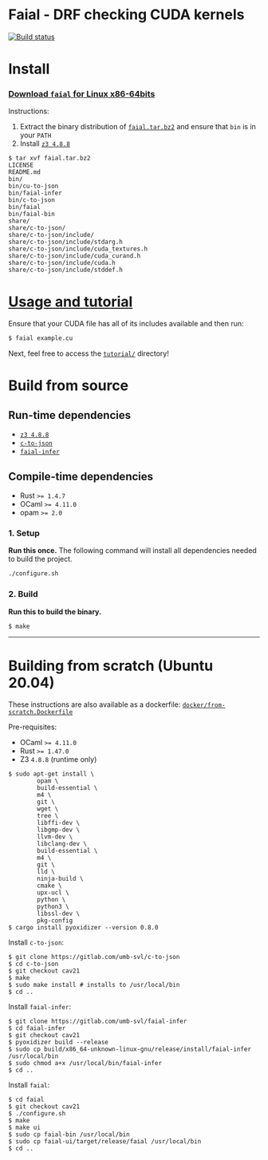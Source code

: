 # Faial - DRF checking CUDA kernels

[![Build status](https://ci.appveyor.com/api/projects/status/n2uv6o1mpl18w5ir?svg=true)](https://ci.appveyor.com/project/cogumbreiro/faial)

# Install

### [Download `faial` for Linux x86-64bits](https://gitlab.com/umb-svl/faial/-/jobs/artifacts/master/raw/bundle/faial.tar.bz2?job=bundle)

<!--
### [Download `faial` for Windows x86-64bits](https://ci.appveyor.com/api/projects/cogumbreiro/faial/artifacts/faial-win64.zip)
-->

Instructions:
1. Extract the binary distribution of [`faial.tar.bz2`](https://gitlab.com/umb-svl/faial/-/jobs/artifacts/master/raw/bundle/faial.tar.bz2?job=bundle) and ensure that `bin` is in your `PATH`
2. Install [`z3 4.8.8`](https://github.com/Z3Prover/z3/releases/tag/z3-4.8.8)


```
$ tar xvf faial.tar.bz2 
LICENSE
README.md
bin/
bin/cu-to-json
bin/faial-infer
bin/c-to-json
bin/faial
bin/faial-bin
share/
share/c-to-json/
share/c-to-json/include/
share/c-to-json/include/stdarg.h
share/c-to-json/include/cuda_textures.h
share/c-to-json/include/cuda_curand.h
share/c-to-json/include/cuda.h
share/c-to-json/include/stddef.h
```


# [Usage and tutorial](tutorial/README.md)

Ensure that your CUDA file has all of its includes available and then run:

```bash
$ faial example.cu
```

Next, feel free to access the [`tutorial/`](tutorial/) directory!

# Build from source

## Run-time dependencies

* [`z3 4.8.8`](https://github.com/Z3Prover/z3/releases/tag/z3-4.8.8)
* [`c-to-json`](https://gitlab.com/umb-svl/c-to-json)
* [`faial-infer`](https://gitlab.com/umb-svl/faial-infer/)

## Compile-time dependencies

* Rust `>= 1.4.7`
* OCaml `>= 4.11.0`
* opam `>= 2.0`


### 1. Setup

**Run this once.** The following command will install all dependencies needed to build the project.

```bash
./configure.sh
```

### 2. Build

**Run this to build the binary.**

```bash
$ make
```

---

# Building from scratch (Ubuntu 20.04)

These instructions are also available as a dockerfile: [`docker/from-scratch.Dockerfile`](docker/from-scratch.Dockerfile)

Pre-requisites:
* OCaml `>= 4.11.0`
* Rust `>= 1.47.0`
* Z3 `4.8.8` (runtime only)

```
$ sudo apt-get install \
        opam \
        build-essential \
        m4 \
        git \
        wget \
        tree \
        libffi-dev \
        libgmp-dev \
        llvm-dev \
        libclang-dev \
        build-essential \
        m4 \
        git \
        lld \
        ninja-build \
        cmake \
        upx-ucl \
        python \
        python3 \
        libssl-dev \
        pkg-config
$ cargo install pyoxidizer --version 0.8.0
```

Install `c-to-json`:
```
$ git clone https://gitlab.com/umb-svl/c-to-json
$ cd c-to-json
$ git checkout cav21
$ make
$ sudo make install # installs to /usr/local/bin
$ cd ..
```

Install `faial-infer`:
```
$ git clone https://gitlab.com/umb-svl/faial-infer
$ cd faial-infer
$ git checkout cav21
$ pyoxidizer build --release
$ sudo cp build/x86_64-unknown-linux-gnu/release/install/faial-infer /usr/local/bin
$ sudo chmod a+x /usr/local/bin/faial-infer
$ cd ..
```

Install `faial`:
```
$ cd faial
$ git checkout cav21
$ ./configure.sh
$ make
$ make ui
$ sudo cp faial-bin /usr/local/bin
$ sudo cp faial-ui/target/release/faial /usr/local/bin
$ cd ..
```
